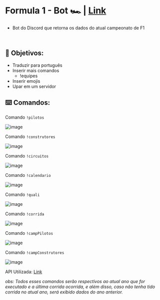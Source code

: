 # Formula 1 - Bot 🏎️ | [Link](https://discord.com/api/oauth2/authorize?client_id=973659730125914173&permissions=412317207552&scope=bot%20applications.commands)
* Bot do Discord que retorna os dados do atual campeonato de F1

<br>

<h2> 🎯 Objetivos: </h2>

* Traduzir para português
* Inserir mais comandos
  - !equipes
* Inserir emojis
* Upar em um servidor 

<h2> ⌨️ Comandos: </h2>

Comando ```!pilotos```

![image](https://cdn.discordapp.com/attachments/973660650041638922/1005118594029469736/1.png)

Comando ```!construtores```

![image](https://cdn.discordapp.com/attachments/973660650041638922/1005118595476488223/5.png)

Comando ```!circuitos```

![image](https://cdn.discordapp.com/attachments/973660650041638922/1005118595820429413/6.png)

Comando ```!calendario```

![image](https://cdn.discordapp.com/attachments/973660650041638922/1005118594344034345/2.png)

Comando ```!quali```

![image](https://cdn.discordapp.com/attachments/973660650041638922/1005118594658598993/3.png)

Comando ```!corrida```

![image](https://cdn.discordapp.com/attachments/973660650041638922/1005118595107409960/4.png)

Comando ```!campPilotos```

![image](https://cdn.discordapp.com/attachments/973660650041638922/1005899710554460211/1.png)

Comando ```!campConstrutores```

![image](https://cdn.discordapp.com/attachments/973660650041638922/1005899710889992192/2.png)

API Utilizada: [Link](https://postman.com/maintenance-astronomer-29796265/workspace/f1-api/documentation/19328871-63c4a82c-ae84-4a24-a58b-bd8a408b1c4e)

_obs: Todos esses comandos serão respectivos ao atual ano que for executado e a última corrida ocorrida, e além disso, caso não tenha tido corrida no atual ano, será exibido dados do ano anterior._
